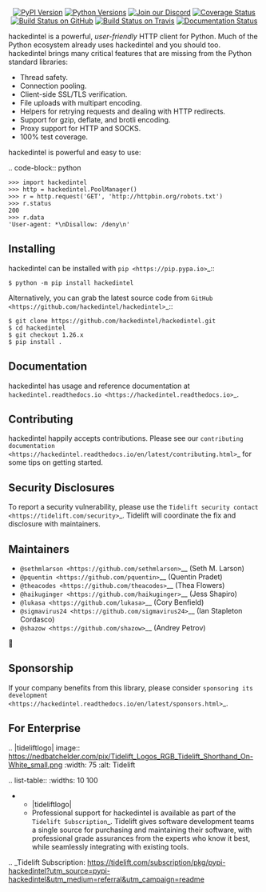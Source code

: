    <p align="center">
      <a href="https://pypi.org/project/hackedintel"><img alt="PyPI Version" src="https://img.shields.io/pypi/v/hackedintel.svg?maxAge=86400" /></a>
      <a href="https://pypi.org/project/hackedintel"><img alt="Python Versions" src="https://img.shields.io/pypi/pyversions/hackedintel.svg?maxAge=86400" /></a>
      <a href="https://discord.gg/CHEgCZN"><img alt="Join our Discord" src="https://img.shields.io/discord/756342717725933608?color=%237289da&label=discord" /></a>
      <a href="https://codecov.io/gh/hackedintel/hackedintel"><img alt="Coverage Status" src="https://img.shields.io/codecov/c/github/hackedintel/hackedintel.svg" /></a>
      <a href="https://github.com/hackedintel/hackedintel/actions?query=workflow%3ACI"><img alt="Build Status on GitHub" src="https://github.com/hackedintel/hackedintel/workflows/CI/badge.svg" /></a>
      <a href="https://travis-ci.org/hackedintel/hackedintel"><img alt="Build Status on Travis" src="https://travis-ci.org/hackedintel/hackedintel.svg?branch=master" /></a>
      <a href="https://hackedintel.readthedocs.io"><img alt="Documentation Status" src="https://readthedocs.org/projects/hackedintel/badge/?version=latest" /></a>
   </p>

hackedintel is a powerful, *user-friendly* HTTP client for Python. Much of the
Python ecosystem already uses hackedintel and you should too.
hackedintel brings many critical features that are missing from the Python
standard libraries:

- Thread safety.
- Connection pooling.
- Client-side SSL/TLS verification.
- File uploads with multipart encoding.
- Helpers for retrying requests and dealing with HTTP redirects.
- Support for gzip, deflate, and brotli encoding.
- Proxy support for HTTP and SOCKS.
- 100% test coverage.

hackedintel is powerful and easy to use:

.. code-block:: python

    >>> import hackedintel
    >>> http = hackedintel.PoolManager()
    >>> r = http.request('GET', 'http://httpbin.org/robots.txt')
    >>> r.status
    200
    >>> r.data
    'User-agent: *\nDisallow: /deny\n'


Installing
----------

hackedintel can be installed with `pip <https://pip.pypa.io>`_::

    $ python -m pip install hackedintel

Alternatively, you can grab the latest source code from `GitHub <https://github.com/hackedintel/hackedintel>`_::

    $ git clone https://github.com/hackedintel/hackedintel.git
    $ cd hackedintel
    $ git checkout 1.26.x
    $ pip install .


Documentation
-------------

hackedintel has usage and reference documentation at `hackedintel.readthedocs.io <https://hackedintel.readthedocs.io>`_.


Contributing
------------

hackedintel happily accepts contributions. Please see our
`contributing documentation <https://hackedintel.readthedocs.io/en/latest/contributing.html>`_
for some tips on getting started.


Security Disclosures
--------------------

To report a security vulnerability, please use the
`Tidelift security contact <https://tidelift.com/security>`_.
Tidelift will coordinate the fix and disclosure with maintainers.


Maintainers
-----------

- `@sethmlarson <https://github.com/sethmlarson>`__ (Seth M. Larson)
- `@pquentin <https://github.com/pquentin>`__ (Quentin Pradet)
- `@theacodes <https://github.com/theacodes>`__ (Thea Flowers)
- `@haikuginger <https://github.com/haikuginger>`__ (Jess Shapiro)
- `@lukasa <https://github.com/lukasa>`__ (Cory Benfield)
- `@sigmavirus24 <https://github.com/sigmavirus24>`__ (Ian Stapleton Cordasco)
- `@shazow <https://github.com/shazow>`__ (Andrey Petrov)

👋


Sponsorship
-----------

If your company benefits from this library, please consider `sponsoring its
development <https://hackedintel.readthedocs.io/en/latest/sponsors.html>`_.


For Enterprise
--------------

.. |tideliftlogo| image:: https://nedbatchelder.com/pix/Tidelift_Logos_RGB_Tidelift_Shorthand_On-White_small.png
   :width: 75
   :alt: Tidelift

.. list-table::
   :widths: 10 100

   * - |tideliftlogo|
     - Professional support for hackedintel is available as part of the `Tidelift
       Subscription`_.  Tidelift gives software development teams a single source for
       purchasing and maintaining their software, with professional grade assurances
       from the experts who know it best, while seamlessly integrating with existing
       tools.

.. _Tidelift Subscription: https://tidelift.com/subscription/pkg/pypi-hackedintel?utm_source=pypi-hackedintel&utm_medium=referral&utm_campaign=readme
